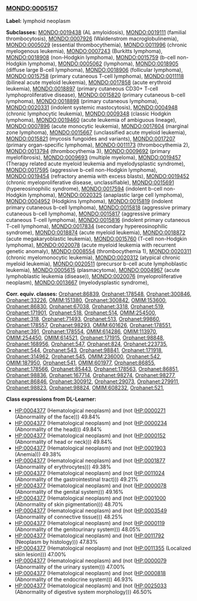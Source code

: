
### [MONDO:0005157](http://purl.obolibrary.org/obo/MONDO_0005157)
**Label:** lymphoid neoplasm

**Subclasses:** [MONDO:0019438](http://purl.obolibrary.org/obo/MONDO_0019438) (AL amyloidosis), [MONDO:0019111](http://purl.obolibrary.org/obo/MONDO_0019111) (familial thrombocytosis), [MONDO:0007926](http://purl.obolibrary.org/obo/MONDO_0007926) (Waldenstrom macroglobulinemia), [MONDO:0005029](http://purl.obolibrary.org/obo/MONDO_0005029) (essential thrombocythemia), [MONDO:0011996](http://purl.obolibrary.org/obo/MONDO_0011996) (chronic myelogenous leukemia), [MONDO:0007243](http://purl.obolibrary.org/obo/MONDO_0007243) (Burkitts lymphoma), [MONDO:0018908](http://purl.obolibrary.org/obo/MONDO_0018908) (non-Hodgkin lymphoma), [MONDO:0015759](http://purl.obolibrary.org/obo/MONDO_0015759) (b-cell non-Hodgkin lymphoma), [MONDO:0005062](http://purl.obolibrary.org/obo/MONDO_0005062) (lymphoma), [MONDO:0018905](http://purl.obolibrary.org/obo/MONDO_0018905) (diffuse large B-cell lymphoma), [MONDO:0018906](http://purl.obolibrary.org/obo/MONDO_0018906) (follicular lymphoma), [MONDO:0015758](http://purl.obolibrary.org/obo/MONDO_0015758) (primary cutaneous T-cell lymphoma), [MONDO:0011118](http://purl.obolibrary.org/obo/MONDO_0011118) (bilineal acute myeloid leukemia), [MONDO:0017858](http://purl.obolibrary.org/obo/MONDO_0017858) (acute erythroid leukemia), [MONDO:0018897](http://purl.obolibrary.org/obo/MONDO_0018897) (primary cutaneous CD30+ T-cell lymphoproliferative disease), [MONDO:0015820](http://purl.obolibrary.org/obo/MONDO_0015820) (primary cutaneous b-cell lymphoma), [MONDO:0018898](http://purl.obolibrary.org/obo/MONDO_0018898) (primary cutaneous lymphoma), [MONDO:0020331](http://purl.obolibrary.org/obo/MONDO_0020331) (indolent systemic mastocytosis), [MONDO:0004948](http://purl.obolibrary.org/obo/MONDO_0004948) (chronic lymphocytic leukemia), [MONDO:0009348](http://purl.obolibrary.org/obo/MONDO_0009348) (classic Hodgkin lymphoma), [MONDO:0019460](http://purl.obolibrary.org/obo/MONDO_0019460) (acute leukemia of ambiguous lineage), [MONDO:0007896](http://purl.obolibrary.org/obo/MONDO_0007896) (acute monocytic leukemia), [MONDO:0017604](http://purl.obolibrary.org/obo/MONDO_0017604) (marginal zone lymphoma), [MONDO:0015667](http://purl.obolibrary.org/obo/MONDO_0015667) (unclassified acute myeloid leukemia), [MONDO:0015821](http://purl.obolibrary.org/obo/MONDO_0015821) (mycosis fungoides and variants), [MONDO:0017207](http://purl.obolibrary.org/obo/MONDO_0017207) (primary organ-specific lymphoma), [MONDO:0011173](http://purl.obolibrary.org/obo/MONDO_0011173) (thrombocythemia 2), [MONDO:0013794](http://purl.obolibrary.org/obo/MONDO_0013794) (thrombocythemia 3), [MONDO:0009692](http://purl.obolibrary.org/obo/MONDO_0009692) (primary myelofibrosis), [MONDO:0009693](http://purl.obolibrary.org/obo/MONDO_0009693) (multiple myeloma), [MONDO:0019457](http://purl.obolibrary.org/obo/MONDO_0019457) (Therapy related acute myeloid leukemia and myelodysplastic syndrome), [MONDO:0017595](http://purl.obolibrary.org/obo/MONDO_0017595) (aggressive b-cell non-Hodgkin lymphoma), [MONDO:0019454](http://purl.obolibrary.org/obo/MONDO_0019454) (refractory anemia with excess blasts), [MONDO:0019452](http://purl.obolibrary.org/obo/MONDO_0019452) (chronic myeloproliferative disease, unclassifiable), [MONDO:0015691](http://purl.obolibrary.org/obo/MONDO_0015691) (hypereosinophilic syndrome), [MONDO:0017594](http://purl.obolibrary.org/obo/MONDO_0017594) (indolent b-cell non-Hodgkin lymphoma), [MONDO:0020325](http://purl.obolibrary.org/obo/MONDO_0020325) (anaplastic large cell lymphoma), [MONDO:0004952](http://purl.obolibrary.org/obo/MONDO_0004952) (Hodgkins lymphoma), [MONDO:0015819](http://purl.obolibrary.org/obo/MONDO_0015819) (indolent primary cutaneous b-cell lymphoma), [MONDO:0015818](http://purl.obolibrary.org/obo/MONDO_0015818) (aggressive primary cutaneous b-cell lymphoma), [MONDO:0015817](http://purl.obolibrary.org/obo/MONDO_0015817) (aggressive primary cutaneous T-cell lymphoma), [MONDO:0015816](http://purl.obolibrary.org/obo/MONDO_0015816) (indolent primary cutaneous T-cell lymphoma), [MONDO:0017834](http://purl.obolibrary.org/obo/MONDO_0017834) (secondary hypereosinophilic syndrome), [MONDO:0018874](http://purl.obolibrary.org/obo/MONDO_0018874) (acute myeloid leukemia), [MONDO:0018872](http://purl.obolibrary.org/obo/MONDO_0018872) (acute megakaryoblastic leukemia), [MONDO:0015760](http://purl.obolibrary.org/obo/MONDO_0015760) (T-cell non-Hodgkin lymphoma), [MONDO:0020078](http://purl.obolibrary.org/obo/MONDO_0020078) (acute myeloid leukemia with recurrent genetic anomaly), [MONDO:0008554](http://purl.obolibrary.org/obo/MONDO_0008554) (thrombocythemia 1), [MONDO:0020311](http://purl.obolibrary.org/obo/MONDO_0020311) (chronic myelomonocytic leukemia), [MONDO:0020312](http://purl.obolibrary.org/obo/MONDO_0020312) (atypical chronic myeloid leukemia), [MONDO:0020511](http://purl.obolibrary.org/obo/MONDO_0020511) (precursor b-cell acute lymphoblastic leukemia), [MONDO:0005615](http://purl.obolibrary.org/obo/MONDO_0005615) (plasmacytoma), [MONDO:0004967](http://purl.obolibrary.org/obo/MONDO_0004967) (acute lymphoblastic leukemia (disease)), [MONDO:0020076](http://purl.obolibrary.org/obo/MONDO_0020076) (myeloproliferative neoplasm), [MONDO:0013667](http://purl.obolibrary.org/obo/MONDO_0013667) (myelodysplastic syndrome), 

**Corr. equiv. classes:** [Orphanet:86839](http://www.orpha.net/ORDO/Orphanet_86839), [Orphanet:178548](http://www.orpha.net/ORDO/Orphanet_178548), [Orphanet:300846](http://www.orpha.net/ORDO/Orphanet_300846), [Orphanet:33226](http://www.orpha.net/ORDO/Orphanet_33226), [OMIM:151380](http://purl.obolibrary.org/obo/OMIM_151380), [Orphanet:300842](http://www.orpha.net/ORDO/Orphanet_300842), [OMIM:153600](http://purl.obolibrary.org/obo/OMIM_153600), [Orphanet:86830](http://www.orpha.net/ORDO/Orphanet_86830), [Orphanet:67038](http://www.orpha.net/ORDO/Orphanet_67038), [Orphanet:3318](http://www.orpha.net/ORDO/Orphanet_3318), [Orphanet:519](http://www.orpha.net/ORDO/Orphanet_519), [Orphanet:171901](http://www.orpha.net/ORDO/Orphanet_171901), [Orphanet:518](http://www.orpha.net/ORDO/Orphanet_518), [Orphanet:514](http://www.orpha.net/ORDO/Orphanet_514), [OMIM:254500](http://purl.obolibrary.org/obo/OMIM_254500), [Orphanet:318](http://www.orpha.net/ORDO/Orphanet_318), [Orphanet:71493](http://www.orpha.net/ORDO/Orphanet_71493), [Orphanet:513](http://www.orpha.net/ORDO/Orphanet_513), [Orphanet:99860](http://www.orpha.net/ORDO/Orphanet_99860), [Orphanet:178557](http://www.orpha.net/ORDO/Orphanet_178557), [Orphanet:98293](http://www.orpha.net/ORDO/Orphanet_98293), [OMIM:601626](http://purl.obolibrary.org/obo/OMIM_601626), [Orphanet:178551](http://www.orpha.net/ORDO/Orphanet_178551), [Orphanet:391](http://www.orpha.net/ORDO/Orphanet_391), [Orphanet:178554](http://www.orpha.net/ORDO/Orphanet_178554), [OMIM:614286](http://purl.obolibrary.org/obo/OMIM_614286), [OMIM:113970](http://purl.obolibrary.org/obo/OMIM_113970), [OMIM:254450](http://purl.obolibrary.org/obo/OMIM_254450), [OMIM:614521](http://purl.obolibrary.org/obo/OMIM_614521), [Orphanet:171915](http://www.orpha.net/ORDO/Orphanet_171915), [Orphanet:98848](http://www.orpha.net/ORDO/Orphanet_98848), [Orphanet:168956](http://www.orpha.net/ORDO/Orphanet_168956), [Orphanet:547](http://www.orpha.net/ORDO/Orphanet_547), [Orphanet:824](http://www.orpha.net/ORDO/Orphanet_824), [Orphanet:223735](http://www.orpha.net/ORDO/Orphanet_223735), [Orphanet:544](http://www.orpha.net/ORDO/Orphanet_544), [Orphanet:543](http://www.orpha.net/ORDO/Orphanet_543), [Orphanet:98841](http://www.orpha.net/ORDO/Orphanet_98841), [Orphanet:171918](http://www.orpha.net/ORDO/Orphanet_171918), [Orphanet:314962](http://www.orpha.net/ORDO/Orphanet_314962), [Orphanet:545](http://www.orpha.net/ORDO/Orphanet_545), [OMIM:236000](http://purl.obolibrary.org/obo/OMIM_236000), [Orphanet:542](http://www.orpha.net/ORDO/Orphanet_542), [OMIM:187950](http://purl.obolibrary.org/obo/OMIM_187950), [Orphanet:541](http://www.orpha.net/ORDO/Orphanet_541), [OMIM:601977](http://purl.obolibrary.org/obo/OMIM_601977), [Orphanet:86855](http://www.orpha.net/ORDO/Orphanet_86855), [Orphanet:178566](http://www.orpha.net/ORDO/Orphanet_178566), [Orphanet:85443](http://www.orpha.net/ORDO/Orphanet_85443), [Orphanet:178563](http://www.orpha.net/ORDO/Orphanet_178563), [Orphanet:86851](http://www.orpha.net/ORDO/Orphanet_86851), [Orphanet:98836](http://www.orpha.net/ORDO/Orphanet_98836), [Orphanet:167714](http://www.orpha.net/ORDO/Orphanet_167714), [Orphanet:98274](http://www.orpha.net/ORDO/Orphanet_98274), [Orphanet:98277](http://www.orpha.net/ORDO/Orphanet_98277), [Orphanet:86846](http://www.orpha.net/ORDO/Orphanet_86846), [Orphanet:300912](http://www.orpha.net/ORDO/Orphanet_300912), [Orphanet:29073](http://www.orpha.net/ORDO/Orphanet_29073), [Orphanet:279911](http://www.orpha.net/ORDO/Orphanet_279911), [Orphanet:98823](http://www.orpha.net/ORDO/Orphanet_98823), [Orphanet:98824](http://www.orpha.net/ORDO/Orphanet_98824), [OMIM:608232](http://purl.obolibrary.org/obo/OMIM_608232), [Orphanet:521](http://www.orpha.net/ORDO/Orphanet_521), 

**Class expressions from DL-Learner:**

- [HP:0004377](http://purl.obolibrary.org/obo/HP_0004377) (Hematological neoplasm) and (not ([HP:0000271](http://purl.obolibrary.org/obo/HP_0000271) (Abnormality of the face))) 49.84%
- [HP:0004377](http://purl.obolibrary.org/obo/HP_0004377) (Hematological neoplasm) and (not ([HP:0000234](http://purl.obolibrary.org/obo/HP_0000234) (Abnormality of the head))) 49.84%
- [HP:0004377](http://purl.obolibrary.org/obo/HP_0004377) (Hematological neoplasm) and (not ([HP:0000152](http://purl.obolibrary.org/obo/HP_0000152) (Abnormality of head or neck))) 49.84%
- [HP:0004377](http://purl.obolibrary.org/obo/HP_0004377) (Hematological neoplasm) and (not ([HP:0001903](http://purl.obolibrary.org/obo/HP_0001903) (Anemia))) 49.38%
- [HP:0004377](http://purl.obolibrary.org/obo/HP_0004377) (Hematological neoplasm) and (not ([HP:0001877](http://purl.obolibrary.org/obo/HP_0001877) (Abnormality of erythrocytes))) 49.38%
- [HP:0004377](http://purl.obolibrary.org/obo/HP_0004377) (Hematological neoplasm) and (not ([HP:0011024](http://purl.obolibrary.org/obo/HP_0011024) (Abnormality of the gastrointestinal tract))) 49.21%
- [HP:0004377](http://purl.obolibrary.org/obo/HP_0004377) (Hematological neoplasm) and (not ([HP:0000078](http://purl.obolibrary.org/obo/HP_0000078) (Abnormality of the genital system))) 49.16%
- [HP:0004377](http://purl.obolibrary.org/obo/HP_0004377) (Hematological neoplasm) and (not ([HP:0001000](http://purl.obolibrary.org/obo/HP_0001000) (Abnormality of skin pigmentation))) 48.70%
- [HP:0004377](http://purl.obolibrary.org/obo/HP_0004377) (Hematological neoplasm) and (not ([HP:0003549](http://purl.obolibrary.org/obo/HP_0003549) (Abnormality of connective tissue))) 48.25%
- [HP:0004377](http://purl.obolibrary.org/obo/HP_0004377) (Hematological neoplasm) and (not ([HP:0000119](http://purl.obolibrary.org/obo/HP_0000119) (Abnormality of the genitourinary system))) 48.05%
- [HP:0004377](http://purl.obolibrary.org/obo/HP_0004377) (Hematological neoplasm) and (not ([HP:0011792](http://purl.obolibrary.org/obo/HP_0011792) (Neoplasm by histology))) 47.83%
- [HP:0004377](http://purl.obolibrary.org/obo/HP_0004377) (Hematological neoplasm) and (not ([HP:0011355](http://purl.obolibrary.org/obo/HP_0011355) (Localized skin lesion))) 47.00%
- [HP:0004377](http://purl.obolibrary.org/obo/HP_0004377) (Hematological neoplasm) and (not ([HP:0000079](http://purl.obolibrary.org/obo/HP_0000079) (Abnormality of the urinary system))) 47.00%
- [HP:0004377](http://purl.obolibrary.org/obo/HP_0004377) (Hematological neoplasm) and (not ([HP:0000818](http://purl.obolibrary.org/obo/HP_0000818) (Abnormality of the endocrine system))) 46.93%
- [HP:0004377](http://purl.obolibrary.org/obo/HP_0004377) (Hematological neoplasm) and (not ([HP:0025033](http://purl.obolibrary.org/obo/HP_0025033) (Abnormality of digestive system morphology))) 46.50%


